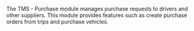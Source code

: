 The TMS - Purchase module manages purchase requests to drivers and other suppliers. This module provides features such
as create purchase orders from trips and purchase vehicles.
